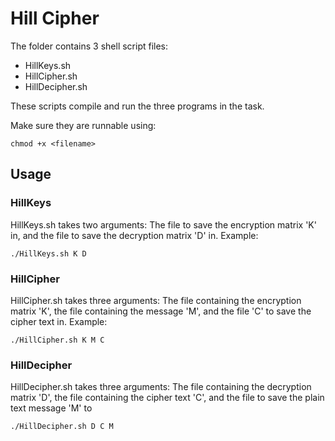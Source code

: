 # Hill Cipher

The folder contains 3 shell script files:

- HillKeys.sh
- HillCipher.sh
- HillDecipher.sh

These scripts compile and run the three programs in the task.

Make sure they are runnable using:

    chmod +x <filename>

## Usage

### HillKeys

HillKeys.sh takes two arguments:
The file to save the encryption matrix 'K' in,
and the file to save the decryption matrix 'D' in. Example:

    ./HillKeys.sh K D


### HillCipher

HillCipher.sh takes three arguments:
The file containing the encryption matrix 'K', the file containing the message 'M',
and the file 'C' to save the cipher text in. Example:

    ./HillCipher.sh K M C

### HillDecipher
HillDecipher.sh takes three arguments:
The file containing the decryption matrix 'D', the file containing the
cipher text 'C', and the file to save the plain text message 'M' to

    ./HillDecipher.sh D C M
